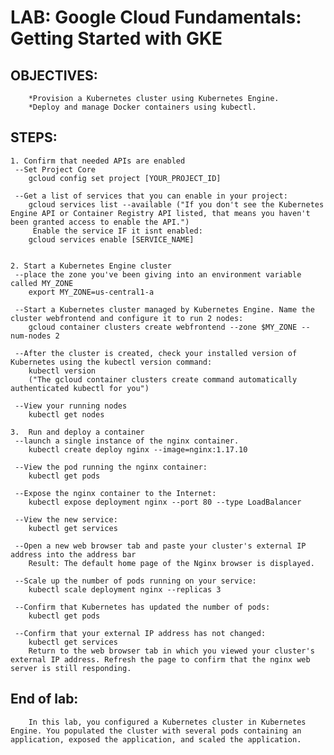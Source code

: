 # LAB: Google Cloud Fundamentals: Getting Started with GKE

## OBJECTIVES:
		*Provision a Kubernetes cluster using Kubernetes Engine.
		*Deploy and manage Docker containers using kubectl.

## STEPS:
		
	1. Confirm that needed APIs are enabled
	 --Set Project Core	
		gcloud config set project [YOUR_PROJECT_ID]
	 
	 --Get a list of services that you can enable in your project:
		gcloud services list --available ("If you don't see the Kubernetes Engine API or Container Registry API listed, that means you haven't been granted access to enable the API.")
		 Enable the service IF it isnt enabled:
		gcloud services enable [SERVICE_NAME]
	
	
	2. Start a Kubernetes Engine cluster
	 --place the zone you've been giving into an environment variable called MY_ZONE
		export MY_ZONE=us-central1-a
	 
	 --Start a Kubernetes cluster managed by Kubernetes Engine. Name the cluster webfrontend and configure it to run 2 nodes:
		gcloud container clusters create webfrontend --zone $MY_ZONE --num-nodes 2
	 
	 --After the cluster is created, check your installed version of Kubernetes using the kubectl version command:
		kubectl version
		("The gcloud container clusters create command automatically authenticated kubectl for you")
	 
	 --View your running nodes 
		kubectl get nodes
	 
	3.  Run and deploy a container
	 --launch a single instance of the nginx container. 	
		kubectl create deploy nginx --image=nginx:1.17.10
	 
	 --View the pod running the nginx container:
		kubectl get pods
	 
	 --Expose the nginx container to the Internet:	
		kubectl expose deployment nginx --port 80 --type LoadBalancer
	 
	 --View the new service:
		kubectl get services
	 
	 --Open a new web browser tab and paste your cluster's external IP address into the address bar
		Result: The default home page of the Nginx browser is displayed.
	 
	 --Scale up the number of pods running on your service:
		kubectl scale deployment nginx --replicas 3
	 
	 --Confirm that Kubernetes has updated the number of pods:	
		kubectl get pods
	 
	 --Confirm that your external IP address has not changed:
		kubectl get services	
		Return to the web browser tab in which you viewed your cluster's external IP address. Refresh the page to confirm that the nginx web server is still responding.

## End of lab:
		In this lab, you configured a Kubernetes cluster in Kubernetes Engine. You populated the cluster with several pods containing an application, exposed the application, and scaled the application.






















